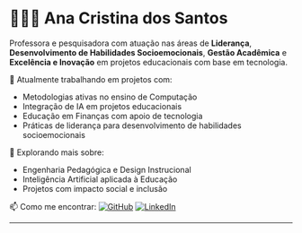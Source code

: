 # 👩🏽‍🏫 Ana Cristina dos Santos

Professora e pesquisadora com atuação nas áreas de **Liderança**, **Desenvolvimento de Habilidades Socioemocionais**, **Gestão Acadêmica** e **Excelência e Inovação** em projetos educacionais com base em tecnologia.

🔭 Atualmente trabalhando em projetos com:
- Metodologias ativas no ensino de Computação
- Integração de IA em projetos educacionais
- Educação em Finanças com apoio de tecnologia
- Práticas de liderança para desenvolvimento de habilidades socioemocionais

🌱 Explorando mais sobre:
- Engenharia Pedagógica e Design Instrucional
- Inteligência Artificial aplicada à Educação
- Projetos com impacto social e inclusão

📫 Como me encontrar:
[![GitHub](https://img.shields.io/badge/GitHub-anacrissantos-informational?style=flat-square&logo=github)](https://github.com/anacrissantos)
[![LinkedIn](https://img.shields.io/badge/LinkedIn-AnaCristinaSantos-blue?style=flat-square&logo=linkedin)](https://www.linkedin.com/in/anacristinadossantos/)

---

